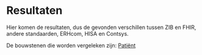 # Resultaten

Hier komen de resultaten, dus de gevonden verschillen tussen ZIB en FHIR, andere standaarden, ERHcom, HISA en Contsys.

De bouwstenen die worden vergeleken zijn:
[Patiënt](/bouwsteen/patient/bouwsteen-patient.md)